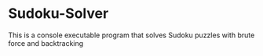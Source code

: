 # Sudoku-Solver
This is a console executable program that solves Sudoku puzzles with brute force and backtracking
